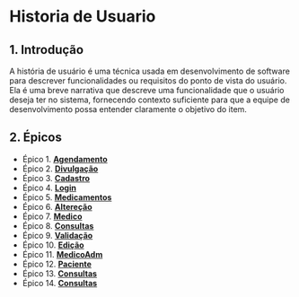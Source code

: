 # Historia de Usuario 
## 1. Introdução 
A história de usuário é uma técnica usada em desenvolvimento de software para descrever funcionalidades ou requisitos do ponto de vista do usuário. Ela é uma breve narrativa que descreve uma funcionalidade que o usuário deseja ter no sistema, fornecendo contexto suficiente para que a equipe de desenvolvimento possa entender claramente o objetivo do item. 

## 2. Épicos
- Épico 1. [**Agendamento**](1.1agendamento.md)
- Épico 2. [**Divulgação**](1.2divulgação.md)
- Épico 3. [**Cadastro**](1.3telacadastro.md)
- Épico 4. [**Login**](1.4telalogin.md)
- Épico 5. [**Medicamentos**](1.5telamedicamentos.md)
- Épico 6. [**Altereção**](1.6Altercao.md)
- Épico 7. [**Medico**](1.7Medico.md)
- Épico 8. [**Consultas**](1.8Consultas.md)
- Épico 9. [**Validação**](3.0Validacao.md)
- Épico 10. [**Edição**](3.1Edicao.md)
- Épico 11. [**MedicoAdm**](3.2MedicoAdm.md)
- Épico 12. [**Paciente**](3.3Paciente.md)
- Épico 13. [**Consultas**](3.4ConsultasAdm.md)
- Épico 14. [**Consultas**](3.5Dashboard.md )